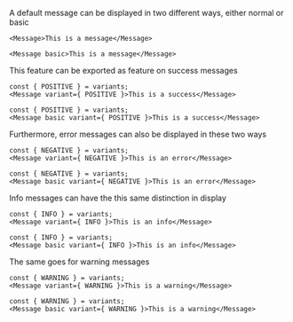 A default message can be displayed in two different ways, either normal or basic

```react|span-3
<Message>This is a message</Message>
```

```react|span-3
<Message basic>This is a message</Message>
```

This feature can be exported as feature on success messages

```react|span-3
const { POSITIVE } = variants;
<Message variant={ POSITIVE }>This is a success</Message>
```

```react|span-3
const { POSITIVE } = variants;
<Message basic variant={ POSITIVE }>This is a success</Message>
```

Furthermore, error messages can also be displayed in these two ways

```react|span-3
const { NEGATIVE } = variants;
<Message variant={ NEGATIVE }>This is an error</Message>
```

```react|span-3
const { NEGATIVE } = variants;
<Message basic variant={ NEGATIVE }>This is an error</Message>
```

Info messages can have the this same distinction in display

```react|span-3
const { INFO } = variants;
<Message variant={ INFO }>This is an info</Message>
```

```react|span-3
const { INFO } = variants;
<Message basic variant={ INFO }>This is an info</Message>
```

The same goes for warning messages

```react|span-3
const { WARNING } = variants;
<Message variant={ WARNING }>This is a warning</Message>
```

```react|span-3
const { WARNING } = variants;
<Message basic variant={ WARNING }>This is a warning</Message>
```
